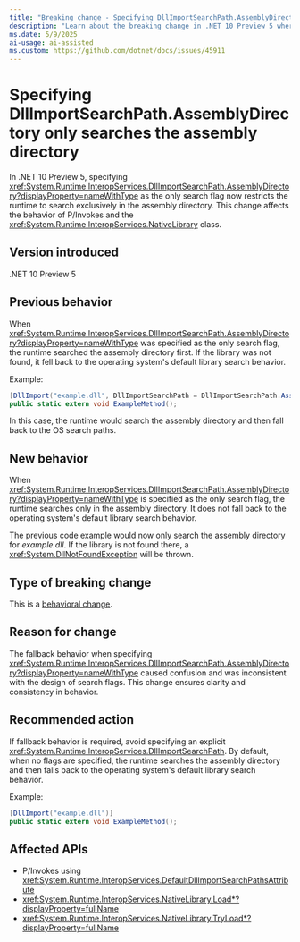 ```yaml
---
title: "Breaking change - Specifying DllImportSearchPath.AssemblyDirectory only searches the assembly directory"
description: "Learn about the breaking change in .NET 10 Preview 5 where specifying DllImportSearchPath.AssemblyDirectory as the only search flag restricts the search to the assembly directory."
ms.date: 5/9/2025
ai-usage: ai-assisted
ms.custom: https://github.com/dotnet/docs/issues/45911
---
```


# Specifying DllImportSearchPath.AssemblyDirectory only searches the assembly directory

In .NET 10 Preview 5, specifying <xref:System.Runtime.InteropServices.DllImportSearchPath.AssemblyDirectory?displayProperty=nameWithType> as the only search flag now restricts the runtime to search exclusively in the assembly directory. This change affects the behavior of P/Invokes and the <xref:System.Runtime.InteropServices.NativeLibrary> class.

## Version introduced

.NET 10 Preview 5

## Previous behavior

When <xref:System.Runtime.InteropServices.DllImportSearchPath.AssemblyDirectory?displayProperty=nameWithType> was specified as the only search flag, the runtime searched the assembly directory first. If the library was not found, it fell back to the operating system's default library search behavior.

Example:

```csharp
[DllImport("example.dll", DllImportSearchPath = DllImportSearchPath.AssemblyDirectory)]
public static extern void ExampleMethod();
```

In this case, the runtime would search the assembly directory and then fall back to the OS search paths.

## New behavior

When <xref:System.Runtime.InteropServices.DllImportSearchPath.AssemblyDirectory?displayProperty=nameWithType> is specified as the only search flag, the runtime searches only in the assembly directory. It does not fall back to the operating system's default library search behavior.

The previous code example would now only search the assembly directory for *example.dll*. If the library is not found there, a <xref:System.DllNotFoundException> will be thrown.

## Type of breaking change

This is a [behavioral change](../../categories.md#behavioral-change).

## Reason for change

The fallback behavior when specifying <xref:System.Runtime.InteropServices.DllImportSearchPath.AssemblyDirectory?displayProperty=nameWithType> caused confusion and was inconsistent with the design of search flags. This change ensures clarity and consistency in behavior.

## Recommended action

If fallback behavior is required, avoid specifying an explicit <xref:System.Runtime.InteropServices.DllImportSearchPath>. By default, when no flags are specified, the runtime searches the assembly directory and then falls back to the operating system's default library search behavior.

Example:

```csharp
[DllImport("example.dll")]
public static extern void ExampleMethod();
```

## Affected APIs


- P/Invokes using <xref:System.Runtime.InteropServices.DefaultDllImportSearchPathsAttribute>
- <xref:System.Runtime.InteropServices.NativeLibrary.Load*?displayProperty=fullName>
- <xref:System.Runtime.InteropServices.NativeLibrary.TryLoad*?displayProperty=fullName>
